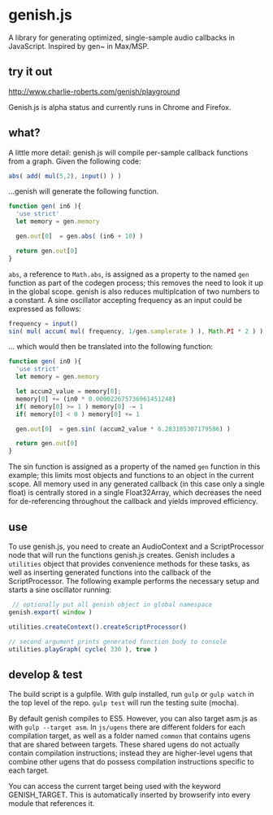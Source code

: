 # genish.js
A library for generating optimized, single-sample audio callbacks in JavaScript. Inspired by gen~ in Max/MSP.

## try it out
http://www.charlie-roberts.com/genish/playground

Genish.js is alpha status and currently runs in Chrome and Firefox.

## what?
A little more detail: genish.js will compile per-sample callback functions from a graph. Given the following code:

```javascript
abs( add( mul(5,2), input() ) )
```

...genish will generate the following function.

```javascript
function gen( in6 ){ 
  'use strict'
  let memory = gen.memory

  gen.out[0]  = gen.abs( (in6 + 10) )

  return gen.out[0]
}
```

`abs`, a reference to `Math.abs`, is assigned as a property to the named `gen` function as part of the codegen process; this removes the need to look it up in the global scope. genish is also reduces multiplcation of two numbers to a constant. A sine oscillator accepting frequency as an input could be expressed as follows:

```javascript
frequency = input()
sin( mul( accum( mul( frequency, 1/gen.samplerate ) ), Math.PI * 2 ) )
```

... which would then be translated into the following function:

```javascript
function gen( in0 ){ 
  'use strict'
  let memory = gen.memory

  let accum2_value = memory[0];
  memory[0] += (in0 * 0.000022675736961451248)
  if( memory[0] >= 1 ) memory[0] -= 1
  if( memory[0] < 0 ) memory[0] += 1

  gen.out[0]  = gen.sin( (accum2_value * 6.283185307179586) )

  return gen.out[0]
}
```

The sin function is assigned as a property of the named `gen` function in this example; this limits most objects and functions to an object in the current scope. All memory used in any generated callback (in this case only a single float) is centrally stored in a single Float32Array, which decreases the need for de-referencing throughout the callback and yields improved efficiency.

## use
To use genish.js, you need to create an AudioContext and a ScriptProcessor node that will run the functions genish.js creates. Genish includes a `utilities` object that provides convenience methods for these tasks, as well as inserting generated functions into the callback of the ScriptProcessor. The following example performs the necessary setup and starts a sine oscillator running:

```javascript
 // optionally put all genish object in global namespace
genish.export( window )

utilities.createContext().createScriptProcessor()

// second argument prints generated function body to console
utilities.playGraph( cycle( 330 ), true ) 
```
## develop & test
The build script is a gulpfile. With gulp installed, run `gulp` or `gulp watch` in the top level of the repo. `gulp test` will run the testing suite (mocha).

By default genish compiles to ES5. However, you can also target asm.js as with `gulp --target asm`. In `js/ugens` there are different folders for each compilation target, as well as a folder named `common` that contains ugens that are shared between targets. These shared ugens do not actually contain compilation instructions; instead they are higher-level ugens that combine other ugens that do possess compilation instructions specific to each target.

You can access the current target being used with the keyword GENISH_TARGET. This is automatically inserted by browserify into every module that references it.
